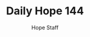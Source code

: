 ---
image: /assets/img/daily-hope-default-artwork.png
title: Daily Hope 144
number: 144
categories:
  - Daily Hope
author: Hope Staff
notes: Daily Hope 144
embed: >-
  <iframe style="border-radius:12px" src="https://open.spotify.com/embed/episode/68HEvHgaxL5lM9CDJ0vDIJ?utm_source=generator" width="100%" height="152" frameBorder="0" allowfullscreen="" allow="autoplay; clipboard-write; encrypted-media; fullscreen; picture-in-picture" loading="lazy"></iframe>
---